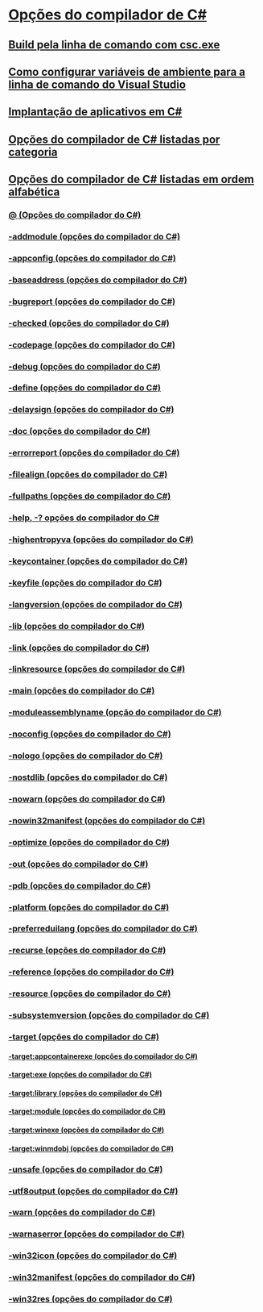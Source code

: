 # [Opções do compilador de C#](index.md)
## [Build pela linha de comando com csc.exe](command-line-building-with-csc-exe.md)
## [Como configurar variáveis de ambiente para a linha de comando do Visual Studio](how-to-set-environment-variables-for-the-visual-studio-command-line.md)
## [Implantação de aplicativos em C#](app-deployment.md)
## [Opções do compilador de C# listadas por categoria](listed-by-category.md)
## [Opções do compilador de C# listadas em ordem alfabética](listed-alphabetically.md)
### [@ (Opções do compilador do C#)](response-file-compiler-option.md)
### [-addmodule (opções do compilador do C#)](addmodule-compiler-option.md)
### [-appconfig (opções do compilador do C#)](appconfig-compiler-option.md)
### [-baseaddress (opções do compilador do C#)](baseaddress-compiler-option.md)
### [-bugreport (opções do compilador do C#)](bugreport-compiler-option.md)
### [-checked (opções do compilador do C#)](checked-compiler-option.md)
### [-codepage (opções do compilador do C#)](codepage-compiler-option.md)
### [-debug (opções do compilador do C#)](debug-compiler-option.md)
### [-define (opções do compilador do C#)](define-compiler-option.md)
### [-delaysign (opções do compilador do C#)](delaysign-compiler-option.md)
### [-doc (opções do compilador do C#)](doc-compiler-option.md)
### [-errorreport (opções do compilador do C#)](errorreport-compiler-option.md)
### [-filealign (opções do compilador do C#)](filealign-compiler-option.md)
### [-fullpaths (opções do compilador do C#)](fullpaths-compiler-option.md)
### [-help, -? opções do compilador do C#](help-compiler-option.md)
### [-highentropyva (opções do compilador do C#)](highentropyva-compiler-option.md)
### [-keycontainer (opções do compilador do C#)](keycontainer-compiler-option.md)
### [-keyfile (opções do compilador do C#)](keyfile-compiler-option.md)
### [-langversion (opções do compilador do C#)](langversion-compiler-option.md)
### [-lib (opções do compilador do C#)](lib-compiler-option.md)
### [-link (opções do compilador do C#)](link-compiler-option.md)
### [-linkresource (opções do compilador do C#)](linkresource-compiler-option.md)
### [-main (opções do compilador do C#)](main-compiler-option.md)
### [-moduleassemblyname (opção do compilador do C#)](moduleassemblyname-compiler-option.md)
### [-noconfig (opções do compilador do C#)](noconfig-compiler-option.md)
### [-nologo (opções do compilador do C#)](nologo-compiler-option.md)
### [-nostdlib (opções do compilador do C#)](nostdlib-compiler-option.md)
### [-nowarn (opções do compilador do C#)](nowarn-compiler-option.md)
### [-nowin32manifest (opções do compilador do C#)](nowin32manifest-compiler-option.md)
### [-optimize (opções do compilador do C#)](optimize-compiler-option.md)
### [-out (opções do compilador do C#)](out-compiler-option.md)
### [-pdb (opções do compilador do C#)](pdb-compiler-option.md)
### [-platform (opções do compilador do C#)](platform-compiler-option.md)
### [-preferreduilang (opções do compilador do C#)](preferreduilang-compiler-option.md)
### [-recurse (opções do compilador do C#)](recurse-compiler-option.md)
### [-reference (opções do compilador do C#)](reference-compiler-option.md)
### [-resource (opções do compilador do C#)](resource-compiler-option.md)
### [-subsystemversion (opções do compilador do C#)](subsystemversion-compiler-option.md)
### [-target (opções do compilador do C#)](target-compiler-option.md)
#### [-target:appcontainerexe (opções do compilador do C#)](target-appcontainerexe-compiler-option.md)
#### [-target:exe (opções do compilador do C#)](target-exe-compiler-option.md)
#### [-target:library (opções do compilador do C#)](target-library-compiler-option.md)
#### [-target:module (opções do compilador do C#)](target-module-compiler-option.md)
#### [-target:winexe (opções do compilador do C#)](target-winexe-compiler-option.md)
#### [-target:winmdobj (opções do compilador do C#)](target-winmdobj-compiler-option.md)
### [-unsafe (opções do compilador do C#)](unsafe-compiler-option.md)
### [-utf8output (opções do compilador do C#)](utf8output-compiler-option.md)
### [-warn (opções do compilador do C#)](warn-compiler-option.md)
### [-warnaserror (opções do compilador do C#)](warnaserror-compiler-option.md)
### [-win32icon (opções do compilador do C#)](win32icon-compiler-option.md)
### [-win32manifest (opções do compilador do C#)](win32manifest-compiler-option.md)
### [-win32res (opções do compilador do C#)](win32res-compiler-option.md)
